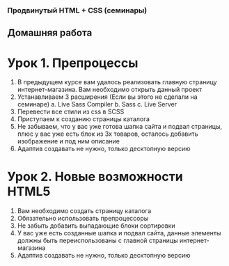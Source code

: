 ### Продвинутый HTML + CSS (семинары)

## Домашняя работа

# Урок 1. Препроцессы

1. В предыдущем курсе вам удалось реализовать главную страницу интернет-магазина. Вам необходимо открыть данный проект
2. Устанавливаем 3 расширения (Если вы этого не сделали на семинаре) a. Live Sass Compiler b. Sass c. Live Server
3. Перевести все стили из css в SCSS
4. Приступаем к созданию страницы каталога
5. Не забываем, что у вас уже готова шапка сайта и подвал страницы, плюс у вас уже есть блок из 3х товаров, осталось добавить изображение и под ним описание
6. Адаптив создавать не нужно, только десктопную версию

# Урок 2. Новые возможности HTML5

1. Вам необходимо создать страницу каталога
2. Обязательно использовать препроцессоры
3. Не забыть добавить выпадающие блоки сортировки
4. У вас уже есть созданные шапка и подвал сайта, данные элементы должны быть переиспользованы с главной страницы интернет-магазина
5. Адаптив создавать не нужно, только десктопную версию

